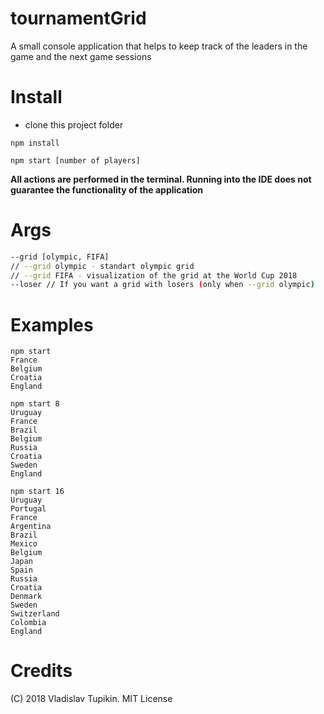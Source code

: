 # tournamentGrid
A small console application that helps to keep track of the leaders in the game and the next game sessions
# Install
* clone this project folder
```text
npm install
```
```text
npm start [number of players]
```
**All actions are performed in the terminal. Running into the IDE does not guarantee the functionality of the application**
# Args
```bash
--grid [olympic, FIFA]
// --grid olympic - standart olympic grid
// --grid FIFA - visualization of the grid at the World Cup 2018
--loser // If you want a grid with losers (only when --grid olympic)
```
# Examples
```text
npm start
France
Belgium
Croatia
England
```
```text
npm start 8
Uruguay
France
Brazil
Belgium
Russia
Croatia
Sweden
England
```
```text
npm start 16
Uruguay
Portugal
France
Argentina
Brazil
Mexico
Belgium
Japan
Spain
Russia
Croatia
Denmark
Sweden
Switzerland
Colombia
England
```

# Credits
(C) 2018 Vladislav Tupikin. MIT License
